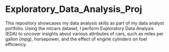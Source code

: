 # Exploratory_Data_Analysis_Proj
This repository showcases my data analysis skills as part of my data analyst portfolio. Using the mtcars dataset, I perform Exploratory Data Analysis (EDA) to uncover insights about various attributes of cars, such as miles per gallon (mpg), horsepower, and the effect of engine cylinders on fuel efficiency.
